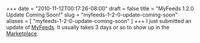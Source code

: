 +++
date = "2010-11-12T00:17:26-08:00"
draft = false
title = "MyFeeds 1.2.0 Update Coming Soon!"
slug = "myfeeds-1-2-0-update-coming-soon"
aliases = [
	"myfeeds-1-2-0-update-coming-soon"
]
+++
I just submitted an update of <a href="http://markpit.com/MyFeeds" target="_blank">MyFeeds</a>. It usually takes 3 days or so to show up in the <a href="http://social.zune.net/redirect?type=phoneApp&amp;amp;id=d2648ca8-7eda-df11-a844-00237de2db9e" target="_blank">Marketplace</a>.